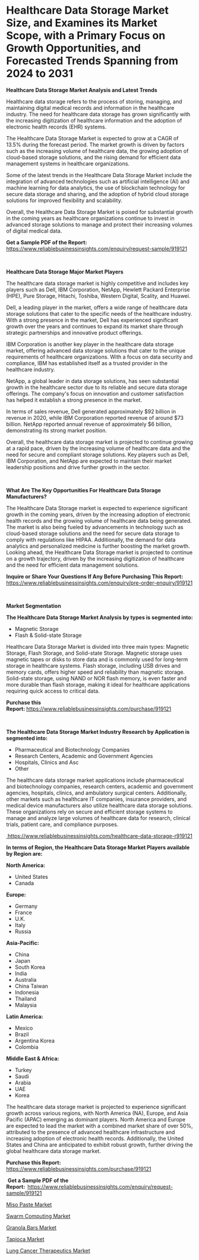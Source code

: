 <p><h1>Healthcare Data Storage Market Size, and Examines its Market Scope, with a Primary Focus on Growth Opportunities, and Forecasted Trends Spanning from 2024 to 2031</h1></p><p><strong>Healthcare Data Storage Market Analysis and Latest Trends</strong></p>
<p><p>Healthcare data storage refers to the process of storing, managing, and maintaining digital medical records and information in the healthcare industry. The need for healthcare data storage has grown significantly with the increasing digitization of healthcare information and the adoption of electronic health records (EHR) systems.</p><p>The Healthcare Data Storage Market is expected to grow at a CAGR of 13.5% during the forecast period. The market growth is driven by factors such as the increasing volume of healthcare data, the growing adoption of cloud-based storage solutions, and the rising demand for efficient data management systems in healthcare organizations.</p><p>Some of the latest trends in the Healthcare Data Storage Market include the integration of advanced technologies such as artificial intelligence (AI) and machine learning for data analytics, the use of blockchain technology for secure data storage and sharing, and the adoption of hybrid cloud storage solutions for improved flexibility and scalability.</p><p>Overall, the Healthcare Data Storage Market is poised for substantial growth in the coming years as healthcare organizations continue to invest in advanced storage solutions to manage and protect their increasing volumes of digital medical data.</p></p>
<p><strong>Get a Sample PDF of the Report:&nbsp;</strong> <a href="https://www.reliablebusinessinsights.com/enquiry/request-sample/919121">https://www.reliablebusinessinsights.com/enquiry/request-sample/919121</a></p>
<p>&nbsp;</p>
<p><strong>Healthcare Data Storage Major Market Players</strong></p>
<p><p>The healthcare data storage market is highly competitive and includes key players such as Dell, IBM Corporation, NetApp, Hewlett Packard Enterprise (HPE), Pure Storage, Hitachi, Toshiba, Western Digital, Scality, and Huawei. </p><p>Dell, a leading player in the market, offers a wide range of healthcare data storage solutions that cater to the specific needs of the healthcare industry. With a strong presence in the market, Dell has experienced significant growth over the years and continues to expand its market share through strategic partnerships and innovative product offerings.</p><p>IBM Corporation is another key player in the healthcare data storage market, offering advanced data storage solutions that cater to the unique requirements of healthcare organizations. With a focus on data security and compliance, IBM has established itself as a trusted provider in the healthcare industry.</p><p>NetApp, a global leader in data storage solutions, has seen substantial growth in the healthcare sector due to its reliable and secure data storage offerings. The company's focus on innovation and customer satisfaction has helped it establish a strong presence in the market.</p><p>In terms of sales revenue, Dell generated approximately $92 billion in revenue in 2020, while IBM Corporation reported revenue of around $73 billion. NetApp reported annual revenue of approximately $6 billion, demonstrating its strong market position.</p><p>Overall, the healthcare data storage market is projected to continue growing at a rapid pace, driven by the increasing volume of healthcare data and the need for secure and compliant storage solutions. Key players such as Dell, IBM Corporation, and NetApp are expected to maintain their market leadership positions and drive further growth in the sector.</p></p>
<p>&nbsp;</p>
<p><strong>What Are The Key Opportunities For Healthcare Data Storage Manufacturers?</strong></p>
<p><p>The Healthcare Data Storage market is expected to experience significant growth in the coming years, driven by the increasing adoption of electronic health records and the growing volume of healthcare data being generated. The market is also being fueled by advancements in technology such as cloud-based storage solutions and the need for secure data storage to comply with regulations like HIPAA. Additionally, the demand for data analytics and personalized medicine is further boosting the market growth. Looking ahead, the Healthcare Data Storage market is projected to continue on a growth trajectory, driven by the increasing digitization of healthcare and the need for efficient data management solutions.</p></p>
<p><strong>Inquire or Share Your Questions If Any Before Purchasing This Report:</strong> <a href="https://www.reliablebusinessinsights.com/enquiry/pre-order-enquiry/919121">https://www.reliablebusinessinsights.com/enquiry/pre-order-enquiry/919121</a></p>
<p>&nbsp;</p>
<p><strong>Market Segmentation</strong></p>
<p><strong>The Healthcare Data Storage Market Analysis by types is segmented into:</strong></p>
<p><ul><li>Magnetic Storage</li><li>Flash & Solid-state Storage</li></ul></p>
<p><p>Healthcare Data Storage Market is divided into three main types: Magnetic Storage, Flash Storage, and Solid-state Storage. Magnetic storage uses magnetic tapes or disks to store data and is commonly used for long-term storage in healthcare systems. Flash storage, including USB drives and memory cards, offers higher speed and reliability than magnetic storage. Solid-state storage, using NAND or NOR flash memory, is even faster and more durable than flash storage, making it ideal for healthcare applications requiring quick access to critical data.</p></p>
<p><strong>Purchase this Report:&nbsp;</strong><a href="https://www.reliablebusinessinsights.com/purchase/919121">https://www.reliablebusinessinsights.com/purchase/919121</a></p>
<p>&nbsp;</p>
<p><strong>The Healthcare Data Storage Market Industry Research by Application is segmented into:</strong></p>
<p><ul><li>Pharmaceutical and Biotechnology Companies</li><li>Research Centers, Academic and Government Agencies</li><li>Hospitals, Clinics and Asc</li><li>Other</li></ul></p>
<p><p>The healthcare data storage market applications include pharmaceutical and biotechnology companies, research centers, academic and government agencies, hospitals, clinics, and ambulatory surgical centers. Additionally, other markets such as healthcare IT companies, insurance providers, and medical device manufacturers also utilize healthcare data storage solutions. These organizations rely on secure and efficient storage systems to manage and analyze large volumes of healthcare data for research, clinical trials, patient care, and compliance purposes.</p></p>
<p><a href="https://www.reliablebusinessinsights.com/healthcare-data-storage-r919121">&nbsp;https://www.reliablebusinessinsights.com/healthcare-data-storage-r919121</a></p>
<p><strong>In terms of Region, the Healthcare Data Storage Market Players available by Region are:</strong></p>
<p>
    <p> <strong> North America: </strong>
        <ul>
            <li>United States</li>
            <li>Canada</li>
        </ul>
        </p> 
    <p> <strong> Europe: </strong>
        <ul>
            <li>Germany</li>
            <li>France</li>
            <li>U.K.</li>
            <li>Italy</li>
            <li>Russia</li>
        </ul>
        </p> 
    <p> <strong> Asia-Pacific: </strong>
        <ul>
            <li>China</li>
            <li>Japan</li>
            <li>South Korea</li>
            <li>India</li>
            <li>Australia</li>
            <li>China Taiwan</li>
            <li>Indonesia</li>
            <li>Thailand</li>
            <li>Malaysia</li>
        </ul>
        </p> 
    <p> <strong> Latin America: </strong>
        <ul>
            <li>Mexico</li>
            <li>Brazil</li>
            <li>Argentina Korea</li>
            <li>Colombia</li>
        </ul>
        </p> 
    <p> <strong> Middle East & Africa: </strong>
        <ul>
            <li>Turkey</li>
            <li>Saudi</li>
            <li>Arabia</li>
            <li>UAE</li>
            <li>Korea</li>
        </ul>
    </p>
    </p>
<p><p>The healthcare data storage market is projected to experience significant growth across various regions, with North America (NA), Europe, and Asia Pacific (APAC) emerging as dominant players. North America and Europe are expected to lead the market with a combined market share of over 50%, attributed to the presence of advanced healthcare infrastructure and increasing adoption of electronic health records. Additionally, the United States and China are anticipated to exhibit robust growth, further driving the global healthcare data storage market.</p></p>
<p><strong>Purchase this Report: </strong><a href="https://www.reliablebusinessinsights.com/purchase/919121">https://www.reliablebusinessinsights.com/purchase/919121</a></p>
<p>&nbsp;<strong>Get a Sample PDF of the Report:&nbsp;&nbsp;</strong><a href="https://www.reliablebusinessinsights.com/enquiry/request-sample/919121">https://www.reliablebusinessinsights.com/enquiry/request-sample/919121</a></p>
<p><strong></strong></p>
<p><p><a href="https://medium.com/@zayunoz657456/miso-paste-market-global-market-share-and-ranking-overall-sales-and-demand-forecast-2024-2031-cce048754c6e">Miso Paste Market</a></p><p><a href="https://github.com/lbird53714/Market-Research-Report-List-5/blob/main/swarm-computing-market.md">Swarm Computing Market</a></p><p><a href="https://medium.com/@hakielkafi_83796/granola-bars-market-forecasts-market-trends-and-impact-analysis-2024-2031-fb86f143acd2">Granola Bars Market</a></p><p><a href="https://medium.com/@staceyhilll48/an-in-depth-analysis-of-the-global-tapioca-market-scope-and-its-rapid-growing-6-7-33f9e392465d">Tapioca Market</a></p><p><a href="https://github.com/dringals/Market-Research-Report-List-5/blob/main/lung-cancer-therapeutics-market.md">Lung Cancer Therapeutics Market</a></p></p>